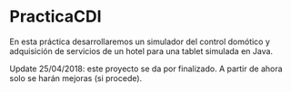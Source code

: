 # PracticaCDI
En esta práctica  desarrollaremos un simulador del control domótico y adquisición de servicios de un hotel para una tablet simulada en Java.

Update 25/04/2018: este proyecto se da por finalizado. A partir de ahora solo se harán mejoras (si procede).
